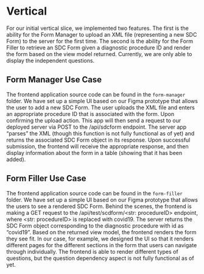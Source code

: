 # Vertical

For our initial vertical slice, we implemented two features. The first is the ability for the Form Manager to upload an XML file (representing a new SDC Form) to the server for the first time. The second is the ability for the Form Filler to retrieve an SDC Form given a diagnostic procedure ID and render the form based on the view model returned. Currently, we are only able to display the independent questions.

## Form Manager Use Case

The frontend application source code can be found in the `form-manager` folder. We have set up a simple UI based on our Figma prototype that allows the user to add a new SDC Form. The user uploads the XML file and enters an appropriate procedure ID that is associated with the form. Upon confirming the upload action. This app will then send a request to our deployed server via POST to the /api/sdcform endpoint. The server app “parses” the XML (though this function is not fully functional as of yet) and returns the associated SDC Form object in its response. Upon successful submission, the frontend will receive the appropriate response, and then display information about the form in a table (showing that it has been added).

## Form Filler Use Case

The frontend application source code can be found in the `form-filler` folder. We have set up a simple UI based on our Figma prototype that allows the users to see a rendered SDC Form. Behind the scenes, the frontend is making a GET request to the /api/test/scdform/<str: procedureID> endpoint, where <str: procedureID> is replaced with covid19. The server returns the SDC Form object corresponding to the diagnostic procedure with id as “covid19”. Based on the returned view model, the frontend renders the form they see fit. In our case, for example, we designed the UI so that it renders different pages for the different sections in the form that users can navigate through individually. The frontend is able to render different types of questions, but the question dependency aspect is not fully functional as of yet.

